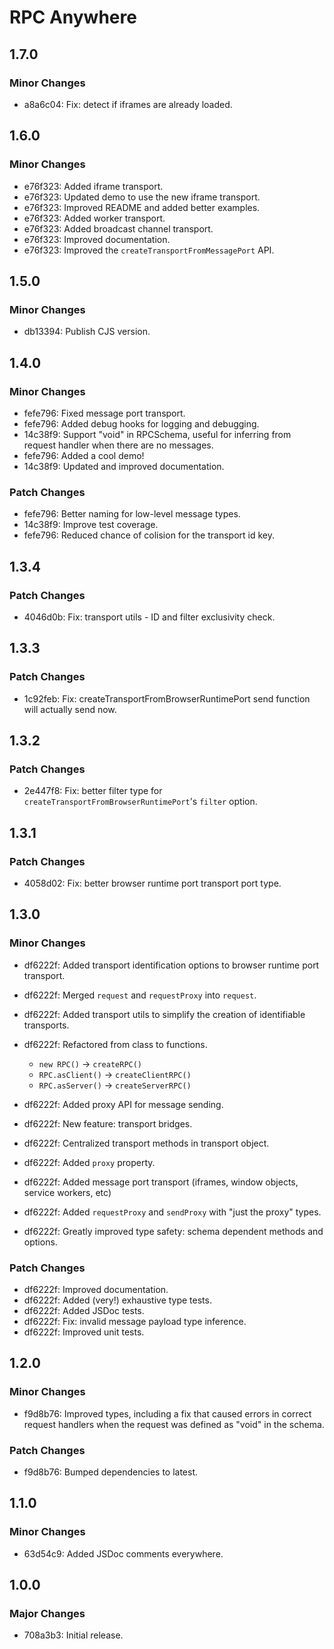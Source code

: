 # RPC Anywhere

## 1.7.0

### Minor Changes

- a8a6c04: Fix: detect if iframes are already loaded.

## 1.6.0

### Minor Changes

- e76f323: Added iframe transport.
- e76f323: Updated demo to use the new iframe transport.
- e76f323: Improved README and added better examples.
- e76f323: Added worker transport.
- e76f323: Added broadcast channel transport.
- e76f323: Improved documentation.
- e76f323: Improved the `createTransportFromMessagePort` API.

## 1.5.0

### Minor Changes

- db13394: Publish CJS version.

## 1.4.0

### Minor Changes

- fefe796: Fixed message port transport.
- fefe796: Added debug hooks for logging and debugging.
- 14c38f9: Support "void" in RPCSchema, useful for inferring from request handler when there are no messages.
- fefe796: Added a cool demo!
- 14c38f9: Updated and improved documentation.

### Patch Changes

- fefe796: Better naming for low-level message types.
- 14c38f9: Improve test coverage.
- fefe796: Reduced chance of colision for the transport id key.

## 1.3.4

### Patch Changes

- 4046d0b: Fix: transport utils - ID and filter exclusivity check.

## 1.3.3

### Patch Changes

- 1c92feb: Fix: createTransportFromBrowserRuntimePort send function will actually send now.

## 1.3.2

### Patch Changes

- 2e447f8: Fix: better filter type for `createTransportFromBrowserRuntimePort`'s `filter` option.

## 1.3.1

### Patch Changes

- 4058d02: Fix: better browser runtime port transport port type.

## 1.3.0

### Minor Changes

- df6222f: Added transport identification options to browser runtime port transport.
- df6222f: Merged `request` and `requestProxy` into `request`.
- df6222f: Added transport utils to simplify the creation of identifiable transports.
- df6222f: Refactored from class to functions.

  - `new RPC()` -> `createRPC()`
  - `RPC.asClient()` -> `createClientRPC()`
  - `RPC.asServer()` -> `createServerRPC()`

- df6222f: Added proxy API for message sending.
- df6222f: New feature: transport bridges.
- df6222f: Centralized transport methods in transport object.
- df6222f: Added `proxy` property.
- df6222f: Added message port transport (iframes, window objects, service workers, etc)
- df6222f: Added `requestProxy` and `sendProxy` with "just the proxy" types.
- df6222f: Greatly improved type safety: schema dependent methods and options.

### Patch Changes

- df6222f: Improved documentation.
- df6222f: Added (very!) exhaustive type tests.
- df6222f: Added JSDoc tests.
- df6222f: Fix: invalid message payload type inference.
- df6222f: Improved unit tests.

## 1.2.0

### Minor Changes

- f9d8b76: Improved types, including a fix that caused errors in correct request handlers when the request was defined as "void" in the schema.

### Patch Changes

- f9d8b76: Bumped dependencies to latest.

## 1.1.0

### Minor Changes

- 63d54c9: Added JSDoc comments everywhere.

## 1.0.0

### Major Changes

- 708a3b3: Initial release.
